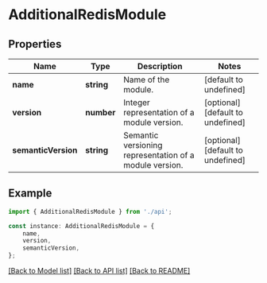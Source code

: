 # AdditionalRedisModule


## Properties

Name | Type | Description | Notes
------------ | ------------- | ------------- | -------------
**name** | **string** | Name of the module. | [default to undefined]
**version** | **number** | Integer representation of a module version. | [optional] [default to undefined]
**semanticVersion** | **string** | Semantic versioning representation of a module version. | [optional] [default to undefined]

## Example

```typescript
import { AdditionalRedisModule } from './api';

const instance: AdditionalRedisModule = {
    name,
    version,
    semanticVersion,
};
```

[[Back to Model list]](../README.md#documentation-for-models) [[Back to API list]](../README.md#documentation-for-api-endpoints) [[Back to README]](../README.md)
